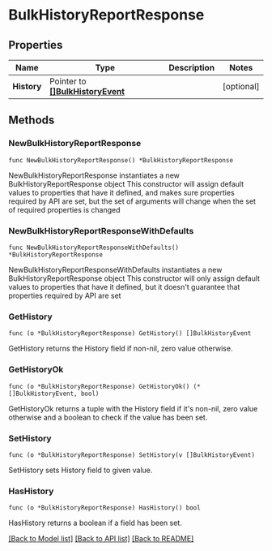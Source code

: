 # BulkHistoryReportResponse

## Properties

Name | Type | Description | Notes
------------ | ------------- | ------------- | -------------
**History** | Pointer to [**[]BulkHistoryEvent**](BulkHistoryEvent.md) |  | [optional] 

## Methods

### NewBulkHistoryReportResponse

`func NewBulkHistoryReportResponse() *BulkHistoryReportResponse`

NewBulkHistoryReportResponse instantiates a new BulkHistoryReportResponse object
This constructor will assign default values to properties that have it defined,
and makes sure properties required by API are set, but the set of arguments
will change when the set of required properties is changed

### NewBulkHistoryReportResponseWithDefaults

`func NewBulkHistoryReportResponseWithDefaults() *BulkHistoryReportResponse`

NewBulkHistoryReportResponseWithDefaults instantiates a new BulkHistoryReportResponse object
This constructor will only assign default values to properties that have it defined,
but it doesn't guarantee that properties required by API are set

### GetHistory

`func (o *BulkHistoryReportResponse) GetHistory() []BulkHistoryEvent`

GetHistory returns the History field if non-nil, zero value otherwise.

### GetHistoryOk

`func (o *BulkHistoryReportResponse) GetHistoryOk() (*[]BulkHistoryEvent, bool)`

GetHistoryOk returns a tuple with the History field if it's non-nil, zero value otherwise
and a boolean to check if the value has been set.

### SetHistory

`func (o *BulkHistoryReportResponse) SetHistory(v []BulkHistoryEvent)`

SetHistory sets History field to given value.

### HasHistory

`func (o *BulkHistoryReportResponse) HasHistory() bool`

HasHistory returns a boolean if a field has been set.


[[Back to Model list]](../README.md#documentation-for-models) [[Back to API list]](../README.md#documentation-for-api-endpoints) [[Back to README]](../README.md)


